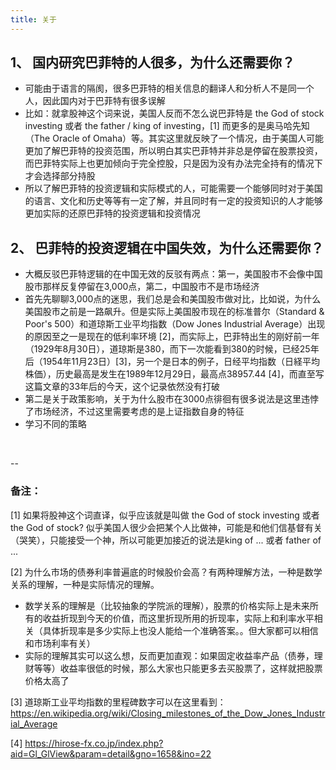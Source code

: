 ```yaml
---
title: 关于
---
```


## 1、 国内研究巴菲特的人很多，为什么还需要你？

- 可能由于语言的隔阂，很多巴菲特的相关信息的翻译人和分析人不是同一个人，因此国内对于巴菲特有很多误解
- 比如：就拿股神这个词来说，美国人反而不怎么说巴菲特是 the God of stock investing 或者 the father / king of investing，[1] 而更多的是奥马哈先知（The Oracle of Omaha）等。其实这里就反映了一个情况，由于美国人可能更加了解巴菲特的投资范围，所以明白其实巴菲特并非总是停留在股票投资，而巴菲特实际上也更加倾向于完全控股，只是因为没有办法完全持有的情况下才会选择部分持股
- 所以了解巴菲特的投资逻辑和实际模式的人，可能需要一个能够同时对于美国的语言、文化和历史等等有一定了解，并且同时有一定的投资知识的人才能够更加实际的还原巴菲特的投资逻辑和投资情况

## 2、 巴菲特的投资逻辑在中国失效，为什么还需要你？

- 大概反驳巴菲特逻辑的在中国无效的反驳有两点：第一，美国股市不会像中国股市那样反复停留在3,000点，第二，中国股市不是市场经济
- 首先先聊聊3,000点的迷思，我们总是会和美国股市做对比，比如说，为什么美国股市之前是一路飙升。但是实际上美国股市现在的标准普尔（Standard & Poor's 500）和道琼斯工业平均指数（Dow Jones Industrial Average）出现的原因至之一是现在的低利率环境 [2]，而实际上，巴菲特出生的刚好前一年（1929年8月30日），道琼斯是380，而下一次能看到380的时候，已经25年后（1954年11月23日）[3]，另一个是日本的例子，日经平均指数（日経平均株価），历史最高是发生在1989年12月29日，最高点38957.44 [4]，而直至写这篇文章的33年后的今天，这个记录依然没有打破
- 第二是关于政策影响，关于为什么股市在3000点徘徊有很多说法是这里违悖了市场经济，不过这里需要考虑的是上证指数自身的特征
- 学习不同的策略


<br>

--

### 备注：

[1] 如果将股神这个词直译，似乎应该就是叫做 the God of stock investing 或者the God of stock? 似乎美国人很少会把某个人比做神，可能是和他们信基督有关（哭笑），只能接受一个神，所以可能更加接近的说法是king of ... 或者 father of ...

[2] 为什么市场的债券利率普遍底的时候股价会高？有两种理解方法，一种是数学关系的理解，一种是实际情况的理解。

- 数学关系的理解是（比较抽象的学院派的理解），股票的价格实际上是未来所有的收益折现到今天的价值，而这里折现所用的折现率，实际上和利率水平相关（具体折现率是多少实际上也没人能给一个准确答案。。但大家都可以相信和市场利率有关）
- 实际的理解其实可以这么想，反而更加直观：如果固定收益率产品（债券，理财等等）收益率很低的时候，那么大家也只能更多去买股票了，这样就把股票价格太高了

[3] 道琼斯工业平均指数的里程碑数字可以在这里看到：<https://en.wikipedia.org/wiki/Closing_milestones_of_the_Dow_Jones_Industrial_Average>

[4] <https://hirose-fx.co.jp/index.php?aid=Gl_GlView&param=detail&gno=1658&ino=22>

